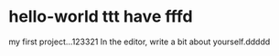 # hello-world ttt have fffd
my first project...123321
In the editor, write a bit about yourself.ddddd
